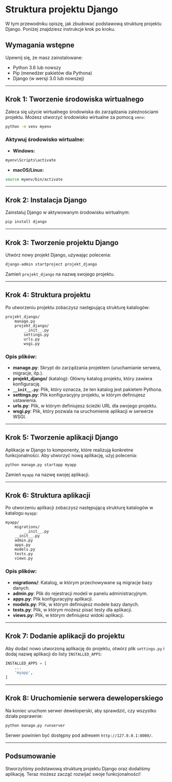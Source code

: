 # Struktura projektu Django

W tym przewodniku opiszę, jak zbudować podstawową strukturę projektu Django. Poniżej znajdziesz instrukcje krok po kroku.

## Wymagania wstępne

Upewnij się, że masz zainstalowane:

- Python 3.6 lub nowszy
- Pip (menedżer pakietów dla Pythona)
- Django (w wersji 3.0 lub nowszej)

---

## Krok 1: Tworzenie środowiska wirtualnego

Zaleca się użycie wirtualnego środowiska do zarządzania zależnościami projektu. Możesz utworzyć środowisko wirtualne za pomocą `venv`:

```bash
python -m venv myenv
```

### Aktywuj środowisko wirtualne:

- **Windows:**

```bash
myenv\Scripts\activate
```

- **macOS/Linux:**

```bash
source myenv/bin/activate
```

---

## Krok 2: Instalacja Django

Zainstaluj Django w aktywowanym środowisku wirtualnym:

```bash
pip install django
```

---

## Krok 3: Tworzenie projektu Django

Utwórz nowy projekt Django, używając polecenia:

```bash
django-admin startproject projekt_django
```

Zamień `projekt_django` na nazwę swojego projektu.

---

## Krok 4: Struktura projektu

Po utworzeniu projektu zobaczysz następującą strukturę katalogów:

```
projekt_django/
    manage.py
    projekt_django/
        __init__.py
        settings.py
        urls.py
        wsgi.py
```

### Opis plików:

- **manage.py**: Skrypt do zarządzania projektem (uruchamianie serwera, migracje, itp.).
- **projekt_django/** (katalog): Główny katalog projektu, który zawiera konfigurację.
- **`__init__.py`**: Plik, który oznacza, że ten katalog jest pakietem Pythona.
- **settings.py**: Plik konfiguracyjny projektu, w którym definiujesz ustawienia.
- **urls.py**: Plik, w którym definiujesz ścieżki URL dla swojego projektu.
- **wsgi.py**: Plik, który pozwala na uruchomienie aplikacji w serwerze WSGI.

---

## Krok 5: Tworzenie aplikacji Django

Aplikacje w Django to komponenty, które realizują konkretne funkcjonalności. Aby utworzyć nową aplikację, użyj polecenia:

```bash
python manage.py startapp myapp
```

Zamień `myapp` na nazwę swojej aplikacji.

---

## Krok 6: Struktura aplikacji

Po utworzeniu aplikacji zobaczysz następującą strukturę katalogów w katalogu `myapp`:

```
myapp/
    migrations/
        __init__.py
    __init__.py
    admin.py
    apps.py
    models.py
    tests.py
    views.py
```

### Opis plików:

- **migrations/**: Katalog, w którym przechowywane są migracje bazy danych.
- **admin.py**: Plik do rejestracji modeli w panelu administracyjnym.
- **apps.py**: Plik konfiguracyjny aplikacji.
- **models.py**: Plik, w którym definiujesz modele bazy danych.
- **tests.py**: Plik, w którym możesz pisać testy dla aplikacji.
- **views.py**: Plik, w którym definiujesz widoki aplikacji.

---

## Krok 7: Dodanie aplikacji do projektu

Aby dodać nowo utworzoną aplikację do projektu, otwórz plik `settings.py` i dodaj nazwę aplikacji do listy `INSTALLED_APPS`:

```python
INSTALLED_APPS = [
    ...
    'myapp',
]
```

---

## Krok 8: Uruchomienie serwera deweloperskiego

Na koniec uruchom serwer deweloperski, aby sprawdzić, czy wszystko działa poprawnie:

```bash
python manage.py runserver
```

Serwer powinien być dostępny pod adresem `http://127.0.0.1:8000/`.

---

## Podsumowanie

Stworzyliśmy podstawową strukturę projektu Django oraz dodaliśmy aplikację. Teraz możesz zacząć rozwijać swoje funkcjonalności!
